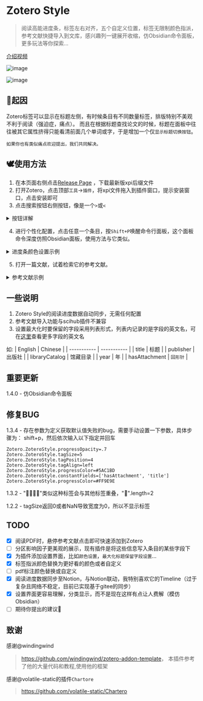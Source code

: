 # Zotero Style
> 阅读高能进度条，标签左右对齐，五个自定义位置，标签无限制颜色指派，参考文献快捷导入到文库，感兴趣列一键展开收缩，仿Obsidian命令面板，更多玩法等你探索... 

[介绍视频](https://www.bilibili.com/video/BV1PK411o7JN/?share_source=copy_web&vd_source=7b57a26bb78f6cbbfdf8bff111682fa3)


![image](https://spr1ng.live/file/a7ab76ea6dd691066c9a6.png)

![image](https://spr1ng.live/file/9ff441b61d43753500f64.png)


## 👋起因
Zotero标签可以显示在标题左侧，有时候条目有不同数量标签，排版特别不美观不利于阅读（强迫症，痛点）。
而且在根据标题查找论文的时候，标题在面板中往往被其它属性挤得只能看清前面几个单词或字，于是增加一个仅`显示标题切换按钮`。

```如果你也有类似痛点欢迎提出，我们共同解决。```

## 🕊️使用方法
1. 在本页面右侧点击[Release Page](https://github.com/MuiseDestiny/ZoteroStyle/releases/latest) ，下载最新版xpi后缀文件
2. 打开Zotero，点击顶部`工具`->`插件`，将xpi文件拖入到插件窗口，提示安装窗口，点击安装即可
3. 点击搜索按钮右侧按钮，像是一个`>`或`<`

<details>
<summary>按钮详解</summary>

![](https://spr1ng.live/file/56ee3aa178fa09309d65e.png)

</details>

4. 进行个性化配置，点击任意一个条目，按`Shift+P`唤醒命令行面板，这个面板命令深度仿照Obsidian面板，使用方法与它类似。

<details>
<summary>进度条颜色设置示例</summary>
比如设置进度条颜色，上下键导航到`进度条`选项，

![进度条颜色](https://spr1ng.live/file/e887a728fa9a4ecc05862.png)

回车键进入下一层，因为要调整颜色，所以这里导航到`颜色`，

![颜色](https://spr1ng.live/file/78a823050fc91081c77e8.png)

然后回车，这里会显示，你当前使用的颜色，也就是下图的粉色，这时，你可以在<https://colorhunt.co/>挑选一个你喜欢的颜色，

![设置颜色](https://spr1ng.live/file/e7a7c8dadc0d6fe4d1ba0.png)

然后输入，

![输入颜色](https://spr1ng.live/file/a3451160039d3b6ef0bf2.png)

进一步回车确定，颜色会瞬间被设置为你输入的颜色，`一切`都随之变化~

![回车](https://spr1ng.live/file/04a2a67ba375d15bedca5.png)
</details>

5. 打开一篇文献，试着检索它的参考文献。

<details>
<summary>参考文献示例</summary>
首先，打开一篇文献，Shift+P打开命令行面板，

![](https://spr1ng.live/file/835068aa08605a4d32063.png)

选择参考文献，回车，

![](https://spr1ng.live/file/ad39ee7b253810adac0ce.png)

片刻，你将得到你浏览的这篇文献的参考文献，

![](https://spr1ng.live/file/e595589d1b5c6a7110171.png)

通过在这些结果中搜索，你可以快速找到你感兴趣的参考文献，选中它，回车试试，

![](https://spr1ng.live/file/a39a425b24cea8d9b1962.png)

不出意外的话，又是片刻，你将在关联文献这里看到它的身影，此时你浏览的文献和你选中的文献就被你一根红线签了起来。

![](https://spr1ng.live/file/1dbd90aecaec83765451d.png)
</details>



## 一些说明


1. Zotero Style的阅读进度数据自动同步，无需任何配置
2. 参考文献导入功能与scihub插件不兼容
3. 设置最大化时要保留的字段采用列表形式，列表内记录的是字段的英文名，可在[这里](https://github.com/zotero/zotero/blob/26847c672f62de30bd63d9434a00d6c9f8a5e76c/chrome/locale/zh-CN/zotero/zotero.properties)查看更多字段的英文名

如:
| English | Chinese |
| ----------- | ----------- |
| title | 标题 |
| publisher | 出版社 |
| libraryCatalog | 馆藏目录 |
| year | 年 |
| hasAttachment | `回形针` |


## 重要更新

1.4.0 - 仿Obsidian命令面板

## 修复BUG
1.3.4 - 存在参数为定义获取默认值失败的bug，需要手动设置一下参数，具体步骤为：
shift+p，然后依次输入以下指定并回车
  
```
Zotero.ZoteroStyle.progressOpacity=.7
Zotero.ZoteroStyle.tagSize=5
Zotero.ZoteroStyle.tagPosition=4
Zotero.ZoteroStyle.tagAlign=left
Zotero.ZoteroStyle.progressColor=#5AC1BD
Zotero.ZoteroStyle.constantFields=['hasAttachment', 'title']
Zotero.ZoteroStyle.progressColor=#FF9E9E
```

1.3.2 - "🌸🌸🌸🌸"类似这种标签会与其他标签重叠，"🌸".length=2

1.2.2 - tagSize返回0或者NaN导致宽度为0，所以不显示标签

## TODO
- [x] 阅读PDF时，悬停参考文献点击即可快速添加到Zotero
- [ ] 分区影响因子更美观的展示，现有插件是将这些信息写入条目的某些字段下
- [x] 为插件添加设置界面，比如`颜色设置`，`最大化标题保留字段设置`...
- [x] 标签指派颜色替换为更好看的颜色或者自定义
- [ ] pdf标注颜色替换或自定义
- [x] 阅读进度数据同步至Notion，与Notion联动，我特别喜欢它的Timeline（过于复杂且网络不稳定，目前已实现基于gitee的同步）
- [x] 设置界面更容易理解，分类显示，而不是现在这样有点让人费解（模仿Obsidian）
- [ ] 期待你提出的建议🌸

## 致谢
感谢@windingwind
><https://github.com/windingwind/zotero-addon-template>，
本插件参考了他的大量代码和教程,使用他的框架

感谢@volatile-static的插件`Chartore`
> <https://github.com/volatile-static/Chartero>
